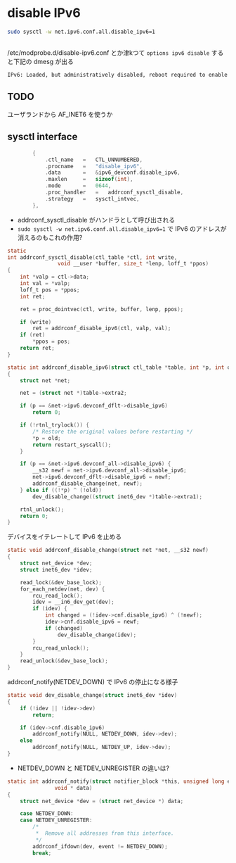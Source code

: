 # disable IPv6

```sh
sudo sysctl -w net.ipv6.conf.all.disable_ipv6=1
```

##

/etc/modprobe.d/disable-ipv6.conf とか津kつて `options ipv6 disable` すると下記の dmesg が出る

```
IPv6: Loaded, but administratively disabled, reboot required to enable
```

## TODO

ユーザランドから AF_INET6 を使うか

## sysctl interface

```c
		{
			.ctl_name	=	CTL_UNNUMBERED,
			.procname	=	"disable_ipv6",
			.data		=	&ipv6_devconf.disable_ipv6,
			.maxlen		=	sizeof(int),
			.mode		=	0644,
			.proc_handler	=	addrconf_sysctl_disable,
			.strategy	=	sysctl_intvec,
		},
```

 * addrconf_sysctl_disable がハンドラとして呼び出される
 * `sudo sysctl -w net.ipv6.conf.all.disable_ipv6=1` で IPv6 のアドレスが消えるのもこれの作用?

```c
static
int addrconf_sysctl_disable(ctl_table *ctl, int write,
			    void __user *buffer, size_t *lenp, loff_t *ppos)
{
	int *valp = ctl->data;
	int val = *valp;
	loff_t pos = *ppos;
	int ret;

	ret = proc_dointvec(ctl, write, buffer, lenp, ppos);

	if (write)
		ret = addrconf_disable_ipv6(ctl, valp, val);
	if (ret)
		*ppos = pos;
	return ret;
}
```

```c
static int addrconf_disable_ipv6(struct ctl_table *table, int *p, int old)
{
	struct net *net;

	net = (struct net *)table->extra2;

	if (p == &net->ipv6.devconf_dflt->disable_ipv6)
		return 0;

	if (!rtnl_trylock()) {
		/* Restore the original values before restarting */
		*p = old;
		return restart_syscall();
	}

	if (p == &net->ipv6.devconf_all->disable_ipv6) {
		__s32 newf = net->ipv6.devconf_all->disable_ipv6;
		net->ipv6.devconf_dflt->disable_ipv6 = newf;
		addrconf_disable_change(net, newf);
	} else if ((!*p) ^ (!old))
		dev_disable_change((struct inet6_dev *)table->extra1);

	rtnl_unlock();
	return 0;
}
```

デバイスをイテレートして IPv6 を止める

```c
static void addrconf_disable_change(struct net *net, __s32 newf)
{
	struct net_device *dev;
	struct inet6_dev *idev;

	read_lock(&dev_base_lock);
	for_each_netdev(net, dev) {
		rcu_read_lock();
		idev = __in6_dev_get(dev);
		if (idev) {
			int changed = (!idev->cnf.disable_ipv6) ^ (!newf);
			idev->cnf.disable_ipv6 = newf;
			if (changed)
				dev_disable_change(idev);
		}
		rcu_read_unlock();
	}
	read_unlock(&dev_base_lock);
}
```

addrconf_notify(NETDEV_DOWN) で IPv6 の停止になる様子

```c
static void dev_disable_change(struct inet6_dev *idev)
{
	if (!idev || !idev->dev)
		return;

	if (idev->cnf.disable_ipv6)
		addrconf_notify(NULL, NETDEV_DOWN, idev->dev);
	else
		addrconf_notify(NULL, NETDEV_UP, idev->dev);
}
```

 * NETDEV_DOWN と NETDEV_UNREGISTER の違いは?

```c
static int addrconf_notify(struct notifier_block *this, unsigned long event,
			   void * data)
{
	struct net_device *dev = (struct net_device *) data;

	case NETDEV_DOWN:
	case NETDEV_UNREGISTER:
		/*
		 *	Remove all addresses from this interface.
		 */
		addrconf_ifdown(dev, event != NETDEV_DOWN);
		break;
```
